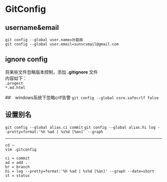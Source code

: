 # GitConfig


## username&email
`git config --global user.name=孙韶辰`  
`git config --global user.email=sunscsmail@gmail.com`


## ignore config 
将某些文件忽略版本控制，添加 **.gitignore** 文件  
内容如下：  
  `.progect`  
  `*.md.html` 
  
##　windows系统下忽略crlf告警
`git config --global core.safecrlf false`  

## 设置别名
`git config --global alias.ci commit`
`git config --global alias.hi log --pretty=format:'%h %ad | %s%d [%an]' --graph`

---

`cd ~`  
`vim .gitconfig`  

`ci = commit`  
`ad = add .`  
`br = branch`  
`hi = log --pretty=format:'%h %ad | %s%d [%an]' --graph --date=short`  
`st = status` 



